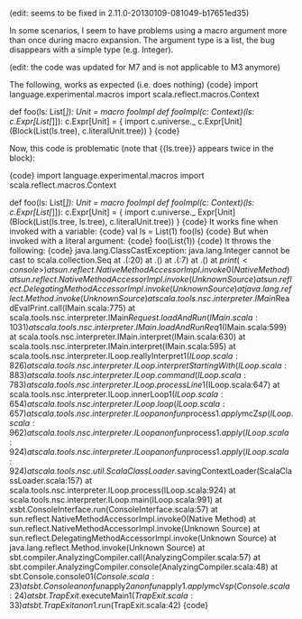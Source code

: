 (edit: seems to be fixed in 2.11.0-20130109-081049-b17651ed35)

In some scenarios, I seem to have problems using a macro argument more than once during macro expansion.
The argument type is a list, the bug disappears with a simple type (e.g. Integer).

(edit: the code was updated for M7 and is not applicable to M3 anymore)

The following, works as expected (i.e. does nothing)
{code}
import language.experimental.macros
import scala.reflect.macros.Context
  
def foo(ls: List[_]): Unit = macro fooImpl
def fooImpl(c: Context)(ls: c.Expr[List[_]]): c.Expr[Unit] = {
  import c.universe._
  c.Expr[Unit](Block(List(ls.tree), c.literalUnit.tree))
}
{code}

Now, this code is problematic (note that {{ls.tree}} appears twice in the block):

{code}
import language.experimental.macros
import scala.reflect.macros.Context
  
def foo(ls: List[_]): Unit = macro fooImpl
def fooImpl(c: Context)(ls: c.Expr[List[_]]): c.Expr[Unit] = {
  import c.universe._
  Expr[Unit](Block(List(ls.tree, ls.tree), c.literalUnit.tree))
}
{code}
It works fine when invoked with a variable:
{code}
val ls = List(1)
foo(ls)
{code}
But when invoked with a literal argument:
{code}
foo(List(1))
{code}
It throws the following:
{code}
java.lang.ClassCastException: java.lang.Integer cannot be cast to scala.collection.Seq
        at .<init>(<console>:20)
        at .<clinit>(<console>)
        at .<init>(<console>:7)
        at .<clinit>(<console>)
        at $print(<console>)
        at sun.reflect.NativeMethodAccessorImpl.invoke0(Native Method)
        at sun.reflect.NativeMethodAccessorImpl.invoke(Unknown Source)
        at sun.reflect.DelegatingMethodAccessorImpl.invoke(Unknown Source)
        at java.lang.reflect.Method.invoke(Unknown Source)
        at scala.tools.nsc.interpreter.IMain$ReadEvalPrint.call(IMain.scala:775)
        at scala.tools.nsc.interpreter.IMain$Request.loadAndRun(IMain.scala:1031)
        at scala.tools.nsc.interpreter.IMain.loadAndRunReq$1(IMain.scala:599)
        at scala.tools.nsc.interpreter.IMain.interpret(IMain.scala:630)
        at scala.tools.nsc.interpreter.IMain.interpret(IMain.scala:595)
        at scala.tools.nsc.interpreter.ILoop.reallyInterpret$1(ILoop.scala:826)
        at scala.tools.nsc.interpreter.ILoop.interpretStartingWith(ILoop.scala:883)
        at scala.tools.nsc.interpreter.ILoop.command(ILoop.scala:783)
        at scala.tools.nsc.interpreter.ILoop.processLine$1(ILoop.scala:647)
        at scala.tools.nsc.interpreter.ILoop.innerLoop$1(ILoop.scala:654)
        at scala.tools.nsc.interpreter.ILoop.loop(ILoop.scala:657)
        at scala.tools.nsc.interpreter.ILoop$$anonfun$process$1.apply$mcZ$sp(ILoop.scala:962)
        at scala.tools.nsc.interpreter.ILoop$$anonfun$process$1.apply(ILoop.scala:924)
        at scala.tools.nsc.interpreter.ILoop$$anonfun$process$1.apply(ILoop.scala:924)
        at scala.tools.nsc.util.ScalaClassLoader$.savingContextLoader(ScalaClassLoader.scala:157)
        at scala.tools.nsc.interpreter.ILoop.process(ILoop.scala:924)
        at scala.tools.nsc.interpreter.ILoop.main(ILoop.scala:991)
        at xsbt.ConsoleInterface.run(ConsoleInterface.scala:57)
        at sun.reflect.NativeMethodAccessorImpl.invoke0(Native Method)
        at sun.reflect.NativeMethodAccessorImpl.invoke(Unknown Source)
        at sun.reflect.DelegatingMethodAccessorImpl.invoke(Unknown Source)
        at java.lang.reflect.Method.invoke(Unknown Source)
        at sbt.compiler.AnalyzingCompiler.call(AnalyzingCompiler.scala:57)
        at sbt.compiler.AnalyzingCompiler.console(AnalyzingCompiler.scala:48)
        at sbt.Console.console0$1(Console.scala:23)
        at sbt.Console$$anonfun$apply$2$$anonfun$apply$1.apply$mcV$sp(Console.scala:24)
        at sbt.TrapExit$.executeMain$1(TrapExit.scala:33)
        at sbt.TrapExit$$anon$1.run(TrapExit.scala:42)
{code}
